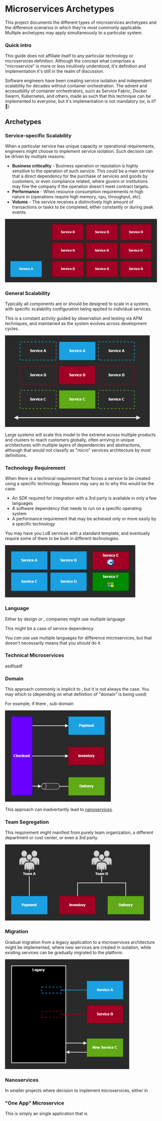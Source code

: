 # Microservices Archetypes

This project documents the different types of microservices archetypes and the difference scenarios in which they're most commonly applicable. Multiple archetypes may apply simultaneously to a particular system.

### Quick intro

This guide does not affiliate itself to any particular technology or microservices definition. Although the concept what comprises a "microservice" is more or less intuitively understood, it's definition and implementation it's still in the realm of discussion.

Software engineers have been creating service isolation and independent scalability for decades without container orchestration. The advent and accessibility of container orchestrators, such as Service Fabric, Docker Swarm, Kubernetes, and others, made as such that this technique can be implemented to everyone, but it's implementation is not mandatory (or, is it? 🤔)

## Archetypes

### Service-specific Scalability

When a particular service has unique capacity or operational requirements, engineers might choose to implement service isolation. Such decision can be driven by multiple reasons:

- **Business criticality** - Business operation or reputation is highly sensitive to the operation of such service. This could be a main service that a direct dependency for the purchase of services and goods by customers, or even compliance related, where govern or institutions may fine the company if the operation doesn't meet contract targets.
- **Performance** - When resource consumption requirements re high nature in (operations require high memory, cpu, throughput, etc).
- **Volume** - The service receives a distinctively high amount of transactions or tasks to be completed, either constantly or during peak events.

![Load oriented Microservices][1]

### General Scalability

Typically all components are or should be designed to scale in a system, with specific scalability configuration being applied to individual services.

This is a constant activity guided by observation and testing via APM techniques, and maintained as the system evolves across development cycles.

![Elastic][2]

Large systems will scale this model to the extreme across multiple products and clusters to reach customers globally, often arriving in unique architectures with multiple layers of dependencies and abstractions, although that would not classify as "micro" services architecture by most definitions.


### Technology Requirement 

When there is a technical requirement that forces a service to be created using a specific technology. Reasons may vary as to why this would be the case:

- An SDK required for integration with a 3rd party is available in only a few languages
- A software dependency that needs to run on a specific operating system
- A performance requirement that may be achieved only or more easily by a specific technology

You may have you LoB services with a standard template, and eventually require some of them to be built in different technologies.

![Elastic][6]


### Language

Either by design or , companies might use multiple language

This might be a case of service dependency

You _can_ use use multiple languages for difference microservices, but that doesn't necessarily means that you _should_ do it.



### Technical Microservices

asdfsadf
### Domain

This approach commonly is implicit to , but it is not always the case. You may which to (depending on what definition of "domain" is being used)

For example, if there , sub-domain


![Elastic][3]

This approach can inadvertantly lead to [nanoservices](###nanoservices).

### Team Segregation

This requirement might manifest from purely team organization, a different department or cost center, or even a 3rd party.

![Elatic][4]

### Migration

Gradual migration from a legacy application to a microservices architecture might be implemented, where new services are created in isolation, while existing services can be gradually migrated to the platform.

![Elatic][5]

### Nanoservices

In smaller projects where decision to implement microservices, either in

### "One App" Microservice

This is simply an single application that is 


[1]: assets/load.png
[2]: assets/elastic.png
[3]: assets/domain.png
[4]: assets/team.png
[5]: assets/migration.png
[6]: assets/tech.png